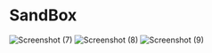 # SandBox

![Screenshot (7)](https://user-images.githubusercontent.com/80821403/175256100-2a68f455-9d6f-44b2-b7ef-d3df8ce1d59c.png)
![Screenshot (8)](https://user-images.githubusercontent.com/80821403/175256136-fd26ff9d-b81b-46a7-b9b2-3964770cc286.png)
![Screenshot (9)](https://user-images.githubusercontent.com/80821403/175256153-ec663643-d399-42fc-bbde-cb9d26272cfd.png)
